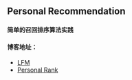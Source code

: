 ## Personal Recommendation
####  简单的召回排序算法实践
#### 博客地址：
* [LFM](https://fivelike.xyz/2021/05/17/lfm/) 
* [Personal Rank](https://fivelike.xyz/2021/05/17/Personal-Rank/) 
